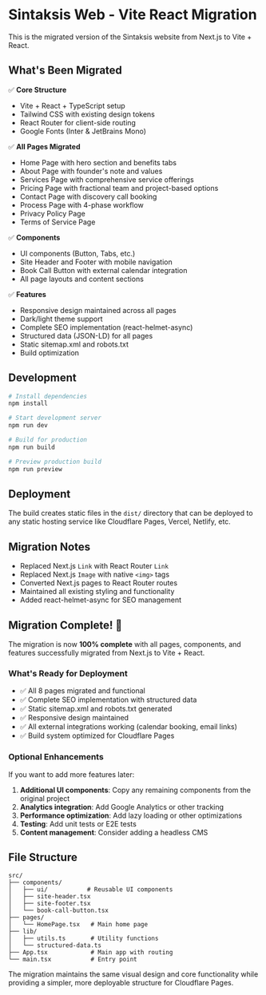 # Sintaksis Web - Vite React Migration

This is the migrated version of the Sintaksis website from Next.js to Vite + React.

## What's Been Migrated

✅ **Core Structure**
- Vite + React + TypeScript setup
- Tailwind CSS with existing design tokens
- React Router for client-side routing
- Google Fonts (Inter & JetBrains Mono)

✅ **All Pages Migrated**
- Home Page with hero section and benefits tabs
- About Page with founder's note and values
- Services Page with comprehensive service offerings
- Pricing Page with fractional team and project-based options
- Contact Page with discovery call booking
- Process Page with 4-phase workflow
- Privacy Policy Page
- Terms of Service Page

✅ **Components**
- UI components (Button, Tabs, etc.)
- Site Header and Footer with mobile navigation
- Book Call Button with external calendar integration
- All page layouts and content sections

✅ **Features**
- Responsive design maintained across all pages
- Dark/light theme support
- Complete SEO implementation (react-helmet-async)
- Structured data (JSON-LD) for all pages
- Static sitemap.xml and robots.txt
- Build optimization

## Development

```bash
# Install dependencies
npm install

# Start development server
npm run dev

# Build for production
npm run build

# Preview production build
npm run preview
```

## Deployment

The build creates static files in the `dist/` directory that can be deployed to any static hosting service like Cloudflare Pages, Vercel, Netlify, etc.

## Migration Notes

- Replaced Next.js `Link` with React Router `Link`
- Replaced Next.js `Image` with native `<img>` tags
- Converted Next.js pages to React Router routes
- Maintained all existing styling and functionality
- Added react-helmet-async for SEO management

## Migration Complete! 🎉

The migration is now **100% complete** with all pages, components, and features successfully migrated from Next.js to Vite + React.

### What's Ready for Deployment

- ✅ All 8 pages migrated and functional
- ✅ Complete SEO implementation with structured data
- ✅ Static sitemap.xml and robots.txt generated
- ✅ Responsive design maintained
- ✅ All external integrations working (calendar booking, email links)
- ✅ Build system optimized for Cloudflare Pages

### Optional Enhancements

If you want to add more features later:

1. **Additional UI components**: Copy any remaining components from the original project
2. **Analytics integration**: Add Google Analytics or other tracking
3. **Performance optimization**: Add lazy loading or other optimizations
4. **Testing**: Add unit tests or E2E tests
5. **Content management**: Consider adding a headless CMS

## File Structure

```
src/
├── components/
│   ├── ui/           # Reusable UI components
│   ├── site-header.tsx
│   ├── site-footer.tsx
│   └── book-call-button.tsx
├── pages/
│   └── HomePage.tsx   # Main home page
├── lib/
│   ├── utils.ts       # Utility functions
│   └── structured-data.ts
├── App.tsx            # Main app with routing
└── main.tsx           # Entry point
```

The migration maintains the same visual design and core functionality while providing a simpler, more deployable structure for Cloudflare Pages.